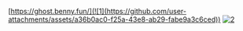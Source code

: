 [https://ghost.benny.fun/](![1](https://github.com/user-attachments/assets/a36b0ac0-f25a-43e8-ab29-fabe9a3c6ced))
[![2](https://github.com/user-attachments/assets/e229335c-0fe5-40c0-8e38-6a7870be86ef)](https://github.com/bennyscripts/ghost/releases/latest)

